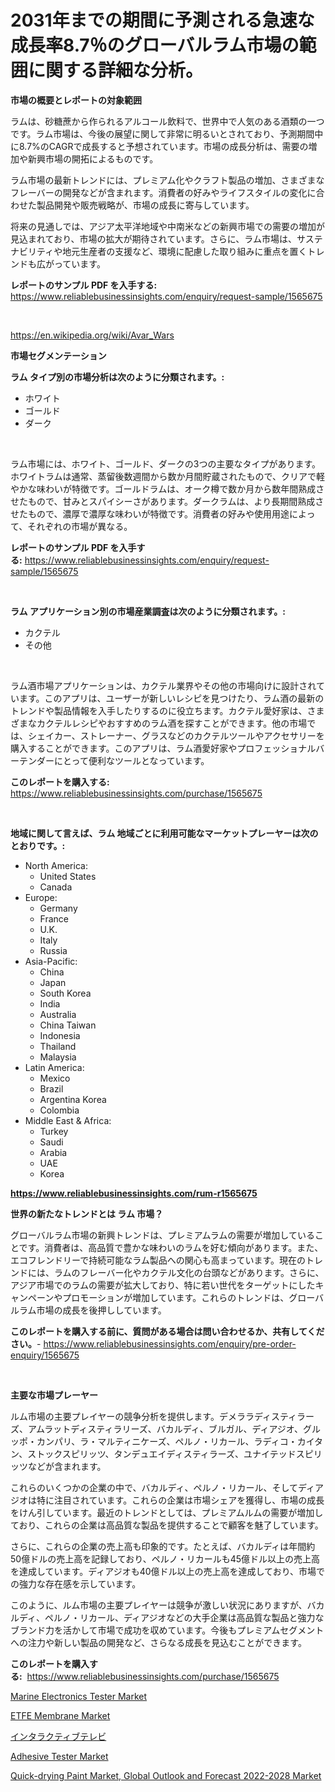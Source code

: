 <p><h1>2031年までの期間に予測される急速な成長率8.7％のグローバルラム市場の範囲に関する詳細な分析。</h1></p><p><strong>市場の概要とレポートの対象範囲</strong></p>
<p><p>ラムは、砂糖蔗から作られるアルコール飲料で、世界中で人気のある酒類の一つです。ラム市場は、今後の展望に関して非常に明るいとされており、予測期間中に8.7%のCAGRで成長すると予想されています。市場の成長分析は、需要の増加や新興市場の開拓によるものです。</p><p>ラム市場の最新トレンドには、プレミアム化やクラフト製品の増加、さまざまなフレーバーの開発などが含まれます。消費者の好みやライフスタイルの変化に合わせた製品開発や販売戦略が、市場の成長に寄与しています。</p><p>将来の見通しでは、アジア太平洋地域や中南米などの新興市場での需要の増加が見込まれており、市場の拡大が期待されています。さらに、ラム市場は、サステナビリティや地元生産者の支援など、環境に配慮した取り組みに重点を置くトレンドも広がっています。</p></p>
<p><strong>レポートのサンプル PDF を入手する:</strong> <a href="https://www.reliablebusinessinsights.com/enquiry/request-sample/1565675">https://www.reliablebusinessinsights.com/enquiry/request-sample/1565675</a></p>
<p>&nbsp;</p>
<p><a href="https://en.wikipedia.org/wiki/Avar_Wars">https://en.wikipedia.org/wiki/Avar_Wars</a></p>
<p><strong>市場セグメンテーション</strong></p>
<p><strong>ラム タイプ別の市場分析は次のように分類されます。:</strong></p>
<p><ul><li>ホワイト</li><li>ゴールド</li><li>ダーク</li></ul></p>
<p>&nbsp;</p>
<p><p>ラム市場には、ホワイト、ゴールド、ダークの3つの主要なタイプがあります。ホワイトラムは通常、蒸留後数週間から数か月間貯蔵されたもので、クリアで軽やかな味わいが特徴です。ゴールドラムは、オーク樽で数か月から数年間熟成させたもので、甘みとスパイシーさがあります。ダークラムは、より長期間熟成させたもので、濃厚で濃厚な味わいが特徴です。消費者の好みや使用用途によって、それぞれの市場が異なる。</p></p>
<p><strong>レポートのサンプル PDF を入手する:</strong>&nbsp;<a href="https://www.reliablebusinessinsights.com/enquiry/request-sample/1565675">https://www.reliablebusinessinsights.com/enquiry/request-sample/1565675</a></p>
<p>&nbsp;</p>
<p><strong> ラム アプリケーション別の市場産業調査は次のように分類されます。:</strong></p>
<p><ul><li>カクテル</li><li>その他</li></ul></p>
<p>&nbsp;</p>
<p><p>ラム酒市場アプリケーションは、カクテル業界やその他の市場向けに設計されています。このアプリは、ユーザーが新しいレシピを見つけたり、ラム酒の最新のトレンドや製品情報を入手したりするのに役立ちます。カクテル愛好家は、さまざまなカクテルレシピやおすすめのラム酒を探すことができます。他の市場では、シェイカー、ストレーナー、グラスなどのカクテルツールやアクセサリーを購入することができます。このアプリは、ラム酒愛好家やプロフェッショナルバーテンダーにとって便利なツールとなっています。</p></p>
<p><strong>このレポートを購入する:</strong>&nbsp; <a href="https://www.reliablebusinessinsights.com/purchase/1565675">https://www.reliablebusinessinsights.com/purchase/1565675</a></p>
<p>&nbsp;</p>
<p><strong>地域に関して言えば、ラム 地域ごとに利用可能なマーケットプレーヤーは次のとおりです。:</strong></p>
<p><ul>
    <li>
        North America:
        <ul>
            <li>United States</li>
            <li>Canada</li>
        </ul>
    </li>
    <li>
        Europe:
        <ul>
            <li>Germany</li>
            <li>France</li>
            <li>U.K.</li>
            <li>Italy</li>
            <li>Russia</li>
        </ul>
    </li>
    <li>
        Asia-Pacific:
        <ul>
            <li>China</li>
            <li>Japan</li>
            <li>South Korea</li>
            <li>India</li>
            <li>Australia</li>
            <li>China Taiwan</li>
            <li>Indonesia</li>
            <li>Thailand</li>
            <li>Malaysia</li>
        </ul>
    </li>
    <li>
        Latin America:
        <ul>
            <li>Mexico</li>
            <li>Brazil</li>
            <li>Argentina Korea</li>
            <li>Colombia</li>
        </ul>
    </li>
    <li>
        Middle East & Africa:
        <ul>
            <li>Turkey</li>
            <li>Saudi</li>
            <li>Arabia</li>
            <li>UAE</li>
            <li>Korea</li>
        </ul>
    </li>
    </ul></p>
<p><strong><a href="https://www.reliablebusinessinsights.com/rum-r1565675">https://www.reliablebusinessinsights.com/rum-r1565675</a></strong>&nbsp;</p>
<p><strong>世界の新たなトレンドとは ラム 市場？</strong></p>
<p><p>グローバルラム市場の新興トレンドは、プレミアムラムの需要が増加していることです。消費者は、高品質で豊かな味わいのラムを好む傾向があります。また、エコフレンドリーで持続可能なラム製品への関心も高まっています。現在のトレンドには、ラムのフレーバー化やカクテル文化の台頭などがあります。さらに、アジア市場でのラムの需要が拡大しており、特に若い世代をターゲットにしたキャンペーンやプロモーションが増加しています。これらのトレンドは、グローバルラム市場の成長を後押ししています。</p></p>
<p><strong>このレポートを購入する前に、質問がある場合は問い合わせるか、共有してください。</strong>- <a href="https://www.reliablebusinessinsights.com/enquiry/pre-order-enquiry/1565675">https://www.reliablebusinessinsights.com/enquiry/pre-order-enquiry/1565675</a></p>
<p>&nbsp;</p>
<p><strong>主要な市場プレーヤー</strong></p>
<p><p>ルム市場の主要プレイヤーの競争分析を提供します。デメララディスティラーズ、アムラットディスティラリーズ、バカルディ、ブルガル、ディアジオ、グルッポ・カンパリ、ラ・マルティニケーズ、ペルノ・リカール、ラディコ・カイタン、ストックスピリッツ、タンデュエイディスティラーズ、ユナイテッドスピリッツなどが含まれます。</p><p>これらのいくつかの企業の中で、バカルディ、ペルノ・リカール、そしてディアジオは特に注目されています。これらの企業は市場シェアを獲得し、市場の成長をけん引しています。最近のトレンドとしては、プレミアムルムの需要が増加しており、これらの企業は高品質な製品を提供することで顧客を魅了しています。</p><p>さらに、これらの企業の売上高も印象的です。たとえば、バカルディは年間約50億ドルの売上高を記録しており、ペルノ・リカールも45億ドル以上の売上高を達成しています。ディアジオも40億ドル以上の売上高を達成しており、市場での強力な存在感を示しています。</p><p>このように、ルム市場の主要プレイヤーは競争が激しい状況にありますが、バカルディ、ペルノ・リカール、ディアジオなどの大手企業は高品質な製品と強力なブランド力を活かして市場で成功を収めています。今後もプレミアムセグメントへの注力や新しい製品の開発など、さらなる成長を見込むことができます。</p></p>
<p><strong>このレポートを購入する:</strong>&nbsp;&nbsp;<a href="https://www.reliablebusinessinsights.com/purchase/1565675">https://www.reliablebusinessinsights.com/purchase/1565675</a></p>
<p><p><a href="https://www.linkedin.com/pulse/global-marine-electronics-tester-market-product-type-application-x9qqf?trackingId=b04v4fWVOpD18zSbiszvdg%3D%3D">Marine Electronics Tester Market</a></p><p><a href="https://github.com/globismark/Market-Research-Report-List-4/blob/main/etfe-membrane-market.md">ETFE Membrane Market</a></p><p><a href="https://medium.com/@jacksonwiza1924/%E3%82%A4%E3%83%B3%E3%82%BF%E3%83%A9%E3%82%AF%E3%83%86%E3%82%A3%E3%83%96%E3%83%86%E3%83%AC%E3%83%93%E3%81%AE%E5%B8%82%E5%A0%B4%E8%A6%8F%E6%A8%A1-%E3%82%B7%E3%82%A7%E3%82%A2-%E3%83%88%E3%83%AC%E3%83%B3%E3%83%89%E5%88%86%E6%9E%90%E3%83%AC%E3%83%9D%E3%83%BC%E3%83%88-%E3%82%A8%E3%83%B3%E3%83%89%E3%83%A6%E3%83%BC%E3%82%BA-%E5%AE%B6%E5%BA%AD%E7%94%A8-%E5%95%86%E6%A5%AD%E7%94%A8-%E5%8E%9F%E6%9D%90%E6%96%99%E5%88%A5-%E3%81%8A%E3%82%88%E3%81%B32031%E5%B9%B4%E3%81%BE%E3%81%A7%E3%81%AE%E4%BA%88%E6%B8%AC%E3%81%AB%E3%82%88%E3%82%8B-aace4e3e123f">インタラクティブテレビ</a></p><p><a href="https://www.linkedin.com/pulse/strategic-insights-global-adhesive-tester-market-trends-2024-dgauf">Adhesive Tester Market</a></p><p><a href="https://medium.com/@erinveum/quick-drying-paint-market-global-outlook-and-forecast-2022-2028-market-growth-outlook-from-2024-to-8d1523a6dc23">Quick-drying Paint Market, Global Outlook and Forecast 2022-2028 Market</a></p></p>